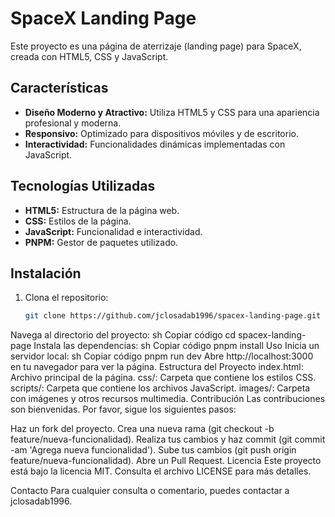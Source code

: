 # SpaceX Landing Page

Este proyecto es una página de aterrizaje (landing page) para SpaceX, creada con HTML5, CSS y JavaScript.

## Características

- **Diseño Moderno y Atractivo:** Utiliza HTML5 y CSS para una apariencia profesional y moderna.
- **Responsivo:** Optimizado para dispositivos móviles y de escritorio.
- **Interactividad:** Funcionalidades dinámicas implementadas con JavaScript.

## Tecnologías Utilizadas

- **HTML5:** Estructura de la página web.
- **CSS:** Estilos de la página.
- **JavaScript:** Funcionalidad e interactividad.
- **PNPM:** Gestor de paquetes utilizado.

## Instalación

1. Clona el repositorio:
   ```sh
   git clone https://github.com/jclosadab1996/spacex-landing-page.git
Navega al directorio del proyecto:
sh
Copiar código
cd spacex-landing-page
Instala las dependencias:
sh
Copiar código
pnpm install
Uso
Inicia un servidor local:
sh
Copiar código
pnpm run dev
Abre http://localhost:3000 en tu navegador para ver la página.
Estructura del Proyecto
index.html: Archivo principal de la página.
css/: Carpeta que contiene los estilos CSS.
scripts/: Carpeta que contiene los archivos JavaScript.
images/: Carpeta con imágenes y otros recursos multimedia.
Contribución
Las contribuciones son bienvenidas. Por favor, sigue los siguientes pasos:

Haz un fork del proyecto.
Crea una nueva rama (git checkout -b feature/nueva-funcionalidad).
Realiza tus cambios y haz commit (git commit -am 'Agrega nueva funcionalidad').
Sube tus cambios (git push origin feature/nueva-funcionalidad).
Abre un Pull Request.
Licencia
Este proyecto está bajo la licencia MIT. Consulta el archivo LICENSE para más detalles.

Contacto
Para cualquier consulta o comentario, puedes contactar a jclosadab1996.
